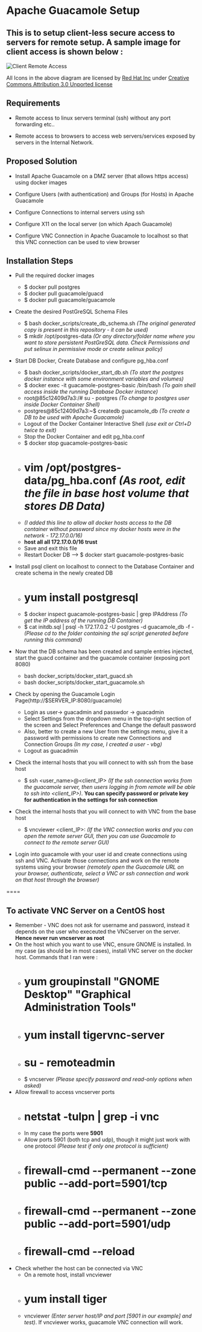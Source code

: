 # Apache Guacamole Setup 

## This is to setup client-less secure access to servers for remote setup. A sample image for client access is shown below :

![Client Remote Access](images/remote_access.jpg)

All Icons in the above diagram are licensed by [Red Hat Inc](https://www.redhat.com/en) under [Creative Commons Attribution 3.0 Unported license](https://creativecommons.org/licenses/by/3.0/)

## Requirements

* Remote access to linux servers terminal (ssh) without any port forwarding etc..

* Remote access to browsers to access web servers/services exposed by servers in the Internal Network.

## Proposed Solution

* Install Apache Guacamole on a DMZ server (that allows https access) using docker images

* Configure Users (with authentication) and Groups (for Hosts) in Apache Guacamole

* Configure Connections to internal servers using ssh

* Configure X11 on the local server (on which Apach Guacamole)

* Configure VNC Connection in Apache Guacamole to localhost so that this VNC connection can be used to view browser

## Installation Steps

* Pull the required docker images

	* $ docker pull postgres
	* $ docker pull guacamole/guacd
	* $ docker pull guacamole/guacamole

* Create the desired PostGreSQL Schema Files
	* $ bash docker_scripts/create_db_schema.sh *(The original generated copy is present in this repository - it can be used)*
	* $ mkdir /opt/postgres-data *(Or any directory/folder name where you want to store persistent PostGreSQL data. Check Permissions and put selinux in permissive mode or create selinux policy)*

* Start DB Docker, Create Database and configure pg_hba.conf
	* $ bash docker_scripts/docker_start_db.sh *(To start the postgres docker instance with some environment variables and volumes)*
	* $ docker exec -it guacamole-postgres-basic /bin/bash *(To gain shell access inside the running Database Docker instance)*
	* 	root@85c12409d7a3:/# su - postgres *(To change to postgres user inside Docker Container Shell)*
	* 	postgres@85c12409d7a3:~$ createdb guacamole_db *(To create a DB to be used with Apache Guacamole)*
	* 	Logout of the Docker Container Interactive Shell *(use exit or Ctrl+D twice to exit)*
	* Stop the Docker Container and edit pg_hba.conf
	*	$ docker stop guacamole-postgres-basic
	*	# vim /opt/postgres-data/pg_hba.conf *(As root, edit the file in base host volume that stores DB Data)*
	* *(I added this line to allow all docker hosts access to the DB container without password since my docker hosts were in the network - 172.17.0.0/16)* 
	*	**host    all             all             172.17.0.0/16           trust**
	* Save and exit this file
	* Restart Docker DB --> $ docker start guacamole-postgres-basic
	
* Install psql client on localhost to connect to the Database Container and create schema in the newly created DB
	* # yum install postgresql
	* $ docker inspect guacamole-postgres-basic | grep IPAddress *(To get the IP address of the running DB Container)*
	* $ cat initdb.sql | psql -h 172.17.0.2 -U postgres -d guacamole_db -f - *(Please cd to the folder containing the sql script generated before running this command)*

* Now that the DB schema has been created and sample entries injected, start the guacd container and the guacamole container (exposing port 8080)
	* bash docker_scripts/docker_start_guacd.sh 
	* bash docker_scripts/docker_start_guacamole.sh

* Check by opening the Guacamole Login Page(http://$SERVER_IP:8080/guacamole)
	* Login as user-> guacadmin and passwdor -> guacadmin
	* Select Settings from the dropdown menu in the top-right section of the screen and Select Preferences and Change the default password
	* Also, better to create a new User from the settings menu, give it a password with permissions to create new Connections and Connection Groups *(In my case, I created a user - vbg)*
	* Logout as guacadmin

* Check the internal hosts that you will connect to with ssh from the base host
	* $ ssh <user_name>@<client_IP> *(If the ssh connection works from the guacamole server, then users logging in from remote will be able to ssh into <client_IP>)*. **You can specify password or private key for authentication in the settings for ssh connection**

* Check the internal hosts that you will connect to with VNC from the base host
	* $ vncviewer <client_IP>:<port> *(If the VNC connection works and you can open the remote server GUI, then you can use Guacamole to connect to the remote server GUI)*

* Login into guacamole with your user id and create connections using ssh and VNC. Activate those connections and work on the remote systems using your browser *(remotely open the Guacamole URL on your browser, authenticate, select a VNC or ssh connection and work on that host through the browser)*

====

## To activate VNC Server on a CentOS host

* Remember - VNC does not ask for username and password, instead it depends on the user who execeuted the VNCserver on the server. **Hence never run vncserver as root**
* On the host which you want to use VNC, ensure GNOME is installed. In my case (as should be in most cases), install VNC server on the docker host. Commands that I ran were :
	* # yum groupinstall "GNOME Desktop" "Graphical Administration Tools"
	* # yum install tigervnc-server
	* # su - remoteadmin
	* $ vncserver *(Please specify password and read-only options when asked)*
* Allow firewall to access vncserver ports 
	* # netstat -tulpn | grep -i vnc
	* In my case the ports were **5901**
	* Allow ports 5901 (both tcp and udp), though it might just work with one protocol *(Please test if only one protocol is sufficient)*
	* # firewall-cmd --permanent --zone public --add-port=5901/tcp
	* # firewall-cmd --permanent --zone public --add-port=5901/udp
	* # firewall-cmd --reload
* Check whether the host can be connected via VNC
	* On a remote host, install vncviewer 
	* # yum install tiger
	* vncviewer *(Enter server host/IP and port [5901 in our example] and test)*. If vncviewer works, guacamole VNC connection will work.
